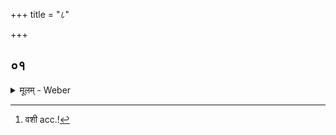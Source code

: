 +++
title = "८"

+++


##  ०१
<details><summary>मूलम् - Weber</summary>

मनोम᳘योऽयम् पु᳘रुषो॥  
भाः᳘सत्यस्त᳘स्मिन्नन्तर्हृ᳘दये य᳘था व्री᳘हि᳘र्वा य᳘वो वैव᳘मय᳘मन्त᳘रात्मन्पु᳘रुषः स᳘ एष स᳘र्वस्य व᳘शी [^wbr_1] स᳘र्वस्ये᳘शानः स᳘र्वस्या᳘धिपतिः स᳘र्वमिदम् प्र᳘शास्ति य᳘दिदं किं᳘ च य᳘ एवं वे᳘द॥  

[^wbr_1]: वशी acc.!
</details>
